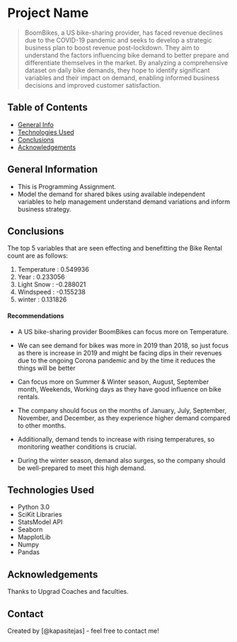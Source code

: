 # Project Name
> BoomBikes, a US bike-sharing provider, has faced revenue declines due to the COVID-19 pandemic and 
> seeks to develop a strategic business plan to boost revenue post-lockdown. 
> They aim to understand the factors influencing bike demand to better prepare and differentiate
> themselves in the market. By analyzing a comprehensive dataset on daily bike demands, 
> they hope to identify significant variables and their impact on demand, enabling informed business 
> decisions and improved customer satisfaction.


## Table of Contents
* [General Info](#general-information)
* [Technologies Used](#technologies-used)
* [Conclusions](#conclusions)
* [Acknowledgements](#acknowledgements)

<!-- You can include any other section that is pertinent to your problem -->

## General Information
- This is Programming Assignment. 
- Model the demand for shared bikes using available independent variables to help management understand demand variations and inform business strategy.

<!-- You don't have to answer all the questions - just the ones relevant to your project. -->

## Conclusions
The top 5 variables that are seen effecting and benefitting the Bike Rental count are as follows:

1. Temperature : 0.549936
2. Year : 0.233056
3. Light Snow : -0.288021
4. Windspeed : -0.155238
5. winter : 0.131826

#### Recommendations 
 
- A US bike-sharing provider BoomBikes can focus more on Temperature. 

- We can see demand for bikes was more in 2019 than 2018, so just focus as there is increase in 2019 and might be facing dips in their revenues due to the ongoing Corona pandemic and by the time it reduces the things will be better

- Can focus more on Summer & Winter season, August, September month, Weekends, Working days as they have good influence on bike rentals.

- The company should focus on the months of January, July, September, November, and December, as they experience higher demand compared to other months.

- Additionally, demand tends to increase with rising temperatures, so monitoring weather conditions is crucial.

- During the winter season, demand also surges, so the company should be well-prepared to meet this high demand.
<!-- You don't have to answer all the questions - just the ones relevant to your project. -->


## Technologies Used
- Python 3.0
- SciKit Libraries 
- StatsModel API 
- Seaborn 
- MapplotLib 
- Numpy 
- Pandas 

<!-- As the libraries versions keep on changing, it is recommended to mention the version of library used in this project -->

## Acknowledgements
Thanks to Upgrad Coaches and faculties. 


## Contact
Created by [@kapasitejas] - feel free to contact me!


<!-- Optional -->
<!-- ## License -->
<!-- This project is open source and available under the [... License](). -->

<!-- You don't have to include all sections - just the one's relevant to your project -->